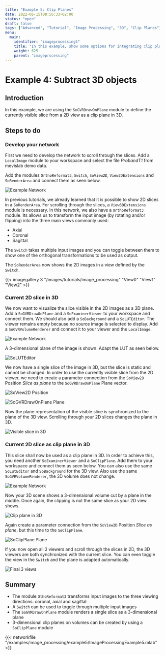 ```yaml
---
title: "Example 5: Clip Planes"
date: 2022-06-15T08:56:33+02:00
status: "open"
draft: false
tags: ["Advanced", "Tutorial", "Image Processing", "3D", "Clip Planes"]
menu: 
  main:
    identifier: "imageprocessing5"
    title: "In this example, show some options for integrating clip planes into your 3D views."
    weight: 625
    parent: "imageprocessing"
---
```


# Example 4: Subtract 3D objects
## Introduction
In this example, we are using the `SoGVRDrawOnPlane` module to define the currently visible slice from a 2D view as a clip plane in 3D.

## Steps to do
### Develop your network
First we need to develop the network to scroll through the slices. Add a `LocalImage` module to your workspace and select the file *ProbandT1* from mevislab demo data.

Add the modules `OrthoReformat3`, `Switch`, `SoView2D`, `View2DExtensions` and `SoRenderArea` and connect them as seen below.

![Example Network](/images/tutorials/image_processing/network_example5.png "Example Network")

In previous tutorials, we already learned that it is possible to show 2D slices in a `SoRenderArea`. For scrolling through the slices, a `View3DExtensions` module is necessary. In this network, we also have a `OrthoReformat3` module. Its allows us to transform the input image (by rotating and/or flipping) into the three main views commonly used:
* Axial
* Coronal
* Sagittal

The `Switch` takes multiple input images and you can toggle between them to show one of the orthogonal transformations to be used as output.

The `SoRenderArea` now shows the 2D images in a view defined by the `Switch`.

{{< imagegallery 3 "/images/tutorials/image_processing" "View0" "View1" "View2" >}}

### Current 2D slice in 3D
We now want to visualize the slice visible in the 2D images as a 3D plane. Add a `SoGVRDrawOnPlane` and a `SoExaminerViewer` to your workspace and connect them. We should also add a `SoBackground` and a `SoLUTEditor`. The viewer remains empty because no source image is selected to display. Add a `SoGVRVolumeRenderer` and connect it to your viewer and the `LocalImage`.

![Example Network](/images/tutorials/image_processing/network_example5b.png "Example Network")

A 3-dimensional plane of the image is shown. Adapt the LUT as seen below.

![SoLUTEditor](/images/tutorials/image_processing/tutorial5_lut.png "SoLUTEditor")

We now have a single slice of the image in 3D, but the slice is static and cannot be changed. In order to use the currently visible slice from the 2D viewer, we need to create a parameter connection from the `SoView2D` Position *Slice as plane* to the `SoGVRDrawOnPlane` Plane vector.

![SoView2D Position](/images/tutorials/image_processing/SoView2D_Position.png "SoView2D Position")

![SoGVRDrawOnPlane Plane](/images/tutorials/image_processing/SoGVRDrawOnPlane_Plane.png "SoGVRDrawOnPlane Plane")

Now the plane representation of the visible slice is synchronized to the plane of the 3D view. Scrolling through your 2D slices changes the plane in 3D.

![Visible slice in 3D](/images/tutorials/image_processing/2DSlice_3D.png "Visible slice in 3D")

### Current 2D slice as clip plane in 3D
This slice shall now be used as a clip plane in 3D. In order to achieve this, you need another `SoExaminerViewer` and a `SoClipPlane`. Add them to your workspace and connect them as seen below. You can also use the same `SoLutEditor` and `SoBackground` for the 3D view. Also use the same `SoGVRVolumeRenderer`, the 3D volume does not change.

![Example Network](/images/tutorials/image_processing/network_example5c.png "Example Network")

Now your 3D scene shows a 3-dimenaional volume cut by a plane in the middle. Once again, the clipping is not the same slice as your 2D view shows.

![Clip plane in 3D](/images/tutorials/image_processing/3D_ClipPlane.png "Clip plane in 3D")

Again create a parameter connection from the `SoView2D` Position *Slice as plane*, but this time to the `SoClipPlane`. 

![SoClipPlane Plane](/images/tutorials/image_processing/SoClipPlane_Plane.png "SoClipPlane Plane")

If you now open all 3 viewers and scroll through the slices in 2D, the 3D viewers are both synchronized with the current slice. You can even toggle the view in the `Switch` and the plane is adapted automatically.

![Final 3 views](/images/tutorials/image_processing/Final3Views.png "Final 3 views")

## Summary
* The module `OthoReformat3` transforms input images to the three viewing directions: coronal, axial and sagittal
* A `Switch` can be used to toggle through multiple input images
* The `SoGVRDrawOnPlane` module renders a single slice as a 3-dimensional plane
* 3-dimensional clip planes on volumes can be created by using a `SoClipPlane` module

{{< networkfile "/examples/image_processing/example5/ImageProcessingExample5.mlab" >}}